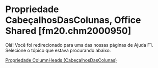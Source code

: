 
# Propriedade CabeçalhosDasColunas, Office Shared [fm20.chm2000950]

Olá! Você foi redirecionado para uma das nossas páginas de Ajuda F1. Selecione o tópico que estava procurando abaixo.

[Propriedade ColumnHeads (CabeçalhosDasColunas)](http://msdn.microsoft.com/library/55cd26ad-8ef3-8e65-f655-315af620658d%28Office.15%29.aspx)
